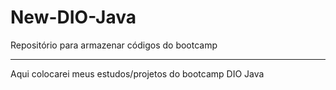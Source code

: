 # New-DIO-Java
Repositório para armazenar códigos do bootcamp 
<hr>
Aqui colocarei meus estudos/projetos do bootcamp DIO Java

